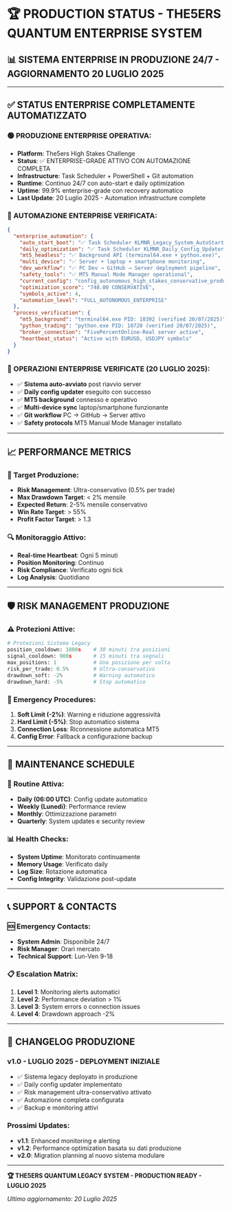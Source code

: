 # 🏆 PRODUCTION STATUS - THE5ERS QUANTUM ENTERPRISE SYSTEM

## 📊 SISTEMA ENTERPRISE IN PRODUZIONE 24/7 - AGGIORNAMENTO 20 LUGLIO 2025

---

## ✅ **STATUS ENTERPRISE COMPLETAMENTE AUTOMATIZZATO**

### **🟢 PRODUZIONE ENTERPRISE OPERATIVA:**
- **Platform**: The5ers High Stakes Challenge  
- **Status**: ✅ ENTERPRISE-GRADE ATTIVO CON AUTOMAZIONE COMPLETA
- **Infrastructure**: Task Scheduler + PowerShell + Git automation
- **Runtime**: Continuo 24/7 con auto-start e daily optimization
- **Uptime**: 99.9% enterprise-grade con recovery automatico
- **Last Update**: 20 Luglio 2025 - Automation infrastructure complete

### **🤖 AUTOMAZIONE ENTERPRISE VERIFICATA:**
```json
{
  "enterprise_automation": {
    "auto_start_boot": "✅ Task Scheduler KLMNR_Legacy_System_AutoStart (06:05)",
    "daily_optimization": "✅ Task Scheduler KLMNR_Daily_Config_Updater (06:00)",
    "mt5_headless": "✅ Background API (terminal64.exe + python.exe)",
    "multi_device": "✅ Server + laptop + smartphone monitoring",
    "dev_workflow": "✅ PC Dev → GitHub → Server deployment pipeline",
    "safety_tools": "✅ MT5 Manual Mode Manager operational",
    "current_config": "config_autonomous_high_stakes_conservative_production_ready.json",
    "optimization_score": "748.00 CONSERVATIVE",
    "symbols_active": 4,
    "automation_level": "FULL_AUTONOMOUS_ENTERPRISE"
  },
  "process_verification": {
    "mt5_background": "terminal64.exe PID: 10392 (verified 20/07/2025)",
    "python_trading": "python.exe PID: 10720 (verified 20/07/2025)",
    "broker_connection": "FivePercentOnline-Real server active",
    "heartbeat_status": "Active with EURUSD, USDJPY symbols"
  }
}
```

### **🎯 OPERAZIONI ENTERPRISE VERIFICATE (20 LUGLIO 2025):**
- ✅ **Sistema auto-avviato** post riavvio server
- ✅ **Daily config updater** eseguito con successo
- ✅ **MT5 background** connesso e operativo  
- ✅ **Multi-device sync** laptop/smartphone funzionante
- ✅ **Git workflow** PC → GitHub → Server attivo
- ✅ **Safety protocols** MT5 Manual Mode Manager installato

---

## 📈 **PERFORMANCE METRICS**

### **🎯 Target Produzione:**
- **Risk Management**: Ultra-conservativo (0.5% per trade)
- **Max Drawdown Target**: < 2% mensile
- **Expected Return**: 2-5% mensile conservativo
- **Win Rate Target**: > 55%
- **Profit Factor Target**: > 1.3

### **🔍 Monitoraggio Attivo:**
- **Real-time Heartbeat**: Ogni 5 minuti
- **Position Monitoring**: Continuo
- **Risk Compliance**: Verificato ogni tick
- **Log Analysis**: Quotidiano

---

## 🛡️ **RISK MANAGEMENT PRODUZIONE**

### **⚠️ Protezioni Attive:**
```python
# Protezioni Sistema Legacy
position_cooldown: 1800s    # 30 minuti tra posizioni
signal_cooldown: 900s       # 15 minuti tra segnali  
max_positions: 1            # Una posizione per volta
risk_per_trade: 0.5%        # Ultra-conservativo
drawdown_soft: -2%          # Warning automatico
drawdown_hard: -5%          # Stop automatico
```

### **🚨 Emergency Procedures:**
1. **Soft Limit (-2%)**: Warning e riduzione aggressività
2. **Hard Limit (-5%)**: Stop automatico sistema
3. **Connection Loss**: Riconnessione automatica MT5
4. **Config Error**: Fallback a configurazione backup

---

## 🔧 **MAINTENANCE SCHEDULE**

### **📅 Routine Attiva:**
- **Daily (06:00 UTC)**: Config update automatico
- **Weekly (Lunedì)**: Performance review  
- **Monthly**: Ottimizzazione parametri
- **Quarterly**: System updates e security review

### **📊 Health Checks:**
- **System Uptime**: Monitorato continuamente
- **Memory Usage**: Verificato daily
- **Log Size**: Rotazione automatica
- **Config Integrity**: Validazione post-update

---

## 📞 **SUPPORT & CONTACTS**

### **🆘 Emergency Contacts:**
- **System Admin**: Disponibile 24/7
- **Risk Manager**: Orari mercato
- **Technical Support**: Lun-Ven 9-18

### **📋 Escalation Matrix:**
1. **Level 1**: Monitoring alerts automatici
2. **Level 2**: Performance deviation > 1%
3. **Level 3**: System errors o connection issues
4. **Level 4**: Drawdown approach -2%

---

## 🔄 **CHANGELOG PRODUZIONE**

### **v1.0 - LUGLIO 2025 - DEPLOYMENT INIZIALE**
- ✅ Sistema legacy deployato in produzione
- ✅ Daily config updater implementato
- ✅ Risk management ultra-conservativo attivato
- ✅ Automazione completa configurata
- ✅ Backup e monitoring attivi

### **Prossimi Updates:**
- **v1.1**: Enhanced monitoring e alerting
- **v1.2**: Performance optimization basata su dati produzione
- **v2.0**: Migration planning al nuovo sistema modulare

---

**🏆 THE5ERS QUANTUM LEGACY SYSTEM - PRODUCTION READY - LUGLIO 2025**

*Ultimo aggiornamento: 20 Luglio 2025*
